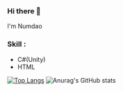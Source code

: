 ### Hi there 👋

I'm Numdao

### Skill :
- C#(Unity)
- HTML
<!--
**NumdyPixe1/NumdyPixe1** is a ✨ _special_ ✨ repository because its `README.md` (this file) appears on your GitHub profile.

Here are some ideas to get you started:

- 🔭 I’m currently working on ...
- 🌱 I’m currently learning ...
- 👯 I’m looking to collaborate on ...
- 🤔 I’m looking for help with ...
- 💬 Ask me about ...
- 📫 How to reach me: ...
- 😄 Pronouns: ...
- ⚡ Fun fact: ...
-->

[![Top Langs](https://github-readme-stats.vercel.app/api/top-langs/?username=NumdyPixe1&theme=dracula)](https://github.com/NumdyPixe1/github-readme-stats)
![Anurag's GitHub stats](https://github-readme-stats.vercel.app/api?username=NumdyPixe1&show_icons=true&theme=dracula)

